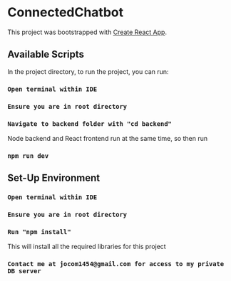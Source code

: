 # ConnectedChatbot

This project was bootstrapped with [Create React App](https://github.com/facebook/create-react-app).

## Available Scripts

In the project directory, to run the project, you can run:

### `Open terminal within IDE`

### `Ensure you are in root directory`
### `Navigate to backend folder with "cd backend"`
Node backend and React frontend run at the same time, so then run 
### `npm run dev`

## Set-Up Environment
### `Open terminal within IDE`

### `Ensure you are in root directory`
### `Run "npm install"`
This will install all the required libraries for this project
<!-- ### `Download SQL Workbench - https://dev.mysql.com/downloads/workbench/ ` -->

### `Contact me at jocom1454@gmail.com for access to my private DB server`
